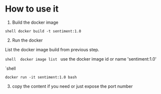 # How to use it 

1. Build the docker image

 `shell
	docker build -t sentiment:1.0
 `

2. Run the docker

  List the docker image build from previous step.

  `shell 
	docker image list
  `
  use the docker image id or name 'sentiment:1.0'

  `shell 

	docker run -it sentiment:1.0 bash

3. copy the content if you need or just expose the port number


